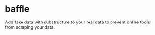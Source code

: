 # baffle
Add fake data with substructure to your real data to prevent online tools from scraping your data.

